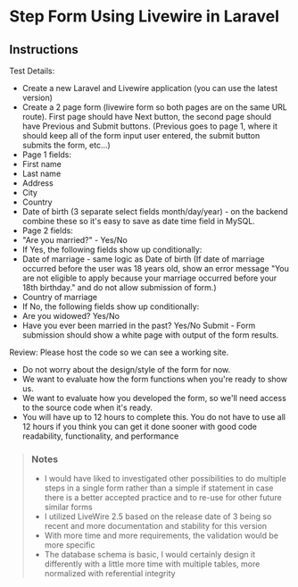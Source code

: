 # Step Form Using Livewire in Laravel

## Instructions
Test Details:
- Create a new Laravel and Livewire application (you can use the latest version)
- Create a 2 page form (livewire form so both pages are on the same URL route). First page should have Next button, the second page should have Previous and Submit buttons. (Previous goes to page 1, where it should keep all of the form input user entered, the submit button submits the form, etc...)
- Page 1 fields:
- First name
- Last name
- Address
- City
- Country
- Date of birth (3 separate select fields month/day/year) - on the backend combine these so it's easy to save as date time field in MySQL.
- Page 2 fields:
- "Are you married?" - Yes/No
- If Yes, the following fields show up conditionally:
- Date of marriage - same logic as Date of birth (If date of marriage occurred before the user was 18 years old, show an error message "You are not eligible to apply because your marriage occurred before your 18th birthday." and do not allow submission of form.)
- Country of marriage
- If No, the following fields show up conditionally:
- Are you widowed? Yes/No
- Have you ever been married in the past? Yes/No
  Submit - Form submission should show a white page with output of the form results.

Review:
Please host the code so we can see a working site.

* Do not worry about the design/style of the form for now.
* We want to evaluate how the form functions when you're ready to show us.
* We want to evaluate how you developed the form, so we'll need access to the source code when it's ready.
* You will have up to 12 hours to complete this. You do not have to use all 12 hours if you think you can get it done sooner with good code readability, functionality, and performance

> ### Notes
> * I would have liked to investigated other possibilities to do multiple steps in a single form rather than a simple if statement in case there is a better accepted practice and to re-use for other future similar forms
> * I utilized LiveWire 2.5 based on the release date of 3 being so recent and more documentation and stability for this version
> * With more time and more requirements, the validation would be more specific
> * The database schema is basic, I would certainly design it differently with a little more time with multiple tables, more normalized with referential integrity

